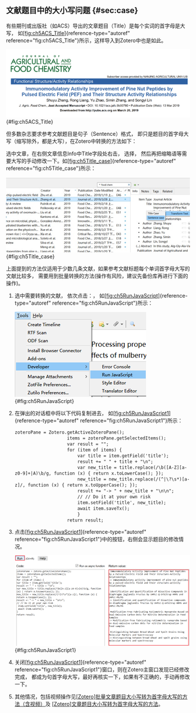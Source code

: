 ## 文献题目中的大小写问题 {#sec:case}

有些期刊或出版社（如ACS）导出的文章题目（Title）是每个实词的首字母是大写， 如[\[fig:ch5ACS_Title\]](#fig:ch5ACS_Title){reference-type="autoref" reference="fig:ch5ACS_Title"}所示，这样导入到Zotero中也是如此。

![ACS某些期刊论文的题目是每个单词首字母大写](ch5ACS_Title.png){#fig:ch5ACS_Title}

但多数杂志要求参考文献题目是句子（Sentence）格式， 即只是题目的首字母大写（缩写除外，都是大写），在Zotero中转换的方法如下：

选中文章，在右侧文章信息Info中Title字段处右击， 选择， 然后再把缩略语等需要大写的手动修改一下。如[\[fig:ch5Title_case\]](#fig:ch5Title_case){reference-type="autoref" reference="fig:ch5Title_case"}所示：

![在Zotero中更改题目大小写的方法](ch5Title_case.png){#fig:ch5Title_case}

上面提到的方法仅适用于少数几条文献，如果参考文献标题每个单词首字母大写的文献比较多， 需要用到批量转换的方法(操作有风险，建议先备份库再进行下面的操作)。

1.  选中需要转换的文献， 依次点击：， 如[\[fig:ch5RunJavaScript\]](#fig:ch5RunJavaScript){reference-type="autoref" reference="fig:ch5RunJavaScript"}所示：

    ![运行JavaScript](ch5RunJavaScript.png){#fig:ch5RunJavaScript}

2.  在弹出的对话框中将以下代码复制进去， 如[\[fig:ch5RunJavaScript1\]](#fig:ch5RunJavaScript1){reference-type="autoref" reference="fig:ch5RunJavaScript1"}所示：

    ``` {.JavaScript language="JavaScript"}
    zoteroPane = Zotero.getActiveZoteroPane();
                        items = zoteroPane.getSelectedItems();
                        var result = "";
                        for (item of items) {
                            var title = item.getField('title');
                            result += " " + title + "\n";
                            var new_title = title.replace(/\b([A-Z][a-z0-9]+|A)\b/g, function (x) { return x.toLowerCase(); });
                            new_title = new_title.replace(/(^|\?\s*)[a-z]/, function (x) { return x.toUpperCase(); });
                            result += "-> " + new_title + "\n\n";
                            // // Do it at your own risk
                            item.setField('title', new_title);
                            await item.saveTx();
                            }
                        return result;
    ```

3.  点击[\[fig:ch5RunJavaScript1\]](#fig:ch5RunJavaScript1){reference-type="autoref" reference="fig:ch5RunJavaScript1"}中的按钮，右侧会显示题目的修改情况。

    ![运行JavaScript](ch5RunJavaScript1.png){#fig:ch5RunJavaScript1}

4.  关闭[\[fig:ch5RunJavaScript1\]](#fig:ch5RunJavaScript1){reference-type="autoref" reference="fig:ch5RunJavaScript1"}窗口，则在Zotero主窗口发现已经修改完成， 都成为句首字母大写，最好再核实一下，如果有不正确的，手动再修改一下。

5.  其他情况，包括视频操作见[\[Zotero\]批量文章题目大小写转为首字母大写的方法（含视频）](https://zhuanlan.zhihu.com/p/283889592)及 [\[Zotero\]文章题目大小写转为首字母大写的方法](https://zhuanlan.zhihu.com/p/60651053)。


